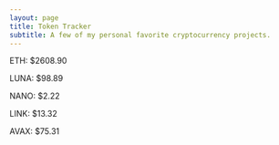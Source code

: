 ```yaml
---
layout: page
title: Token Tracker
subtitle: A few of my personal favorite cryptocurrency projects.
---
```


<!--BEGINCRYPTOINPUT-->
ETH: $2608.90

LUNA: $98.89

NANO: $2.22

LINK: $13.32

AVAX: $75.31

<!--ENDCRYPTOINPUT-->
